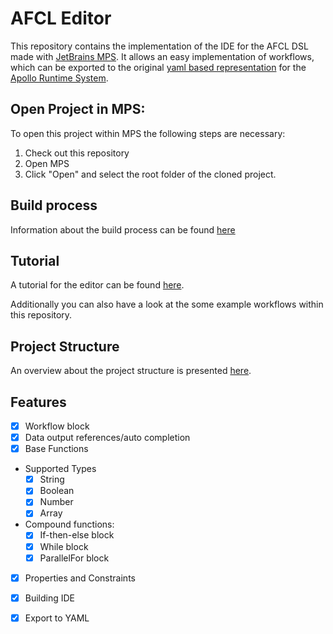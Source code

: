 # AFCL Editor

This repository contains the implementation of the IDE for the AFCL DSL made with [JetBrains MPS](https://www.jetbrains.com/mps/). It allows an easy implementation of workflows, which can be exported to the original [yaml based representation](https://apollowf.github.io/learn.html) for the [Apollo Runtime System](https://github.com/Apollo-Core).

## Open Project in MPS:

To open this project within MPS the following steps are necessary:
1. Check out this repository
2. Open MPS
3. Click "Open" and select the root folder of the cloned project.


## Build process

Information about the build process can be found [here](docs/build.md)

## Tutorial

A tutorial for the editor can be found [here](docs/tutorial.md).

Additionally you can also have a look at the some example workflows within this repository.

## Project Structure

An overview about the project structure is presented [here](docs/project_structure.md).

## Features

- [x] Workflow block
- [x] Data output references/auto completion
- [x] Base Functions
- Supported Types
    - [x] String
    - [x] Boolean
    - [x] Number 
    - [x] Array
- Compound functions:
    - [x] If-then-else block    
    - [x] While block
    - [x] ParallelFor block
- [x] Properties and Constraints
- [x] Building IDE
- [x] Export to YAML

